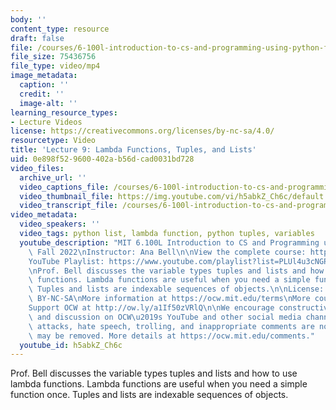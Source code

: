 ```yaml
---
body: ''
content_type: resource
draft: false
file: /courses/6-100l-introduction-to-cs-and-programming-using-python-fall-2022/6100l-lecture-9-version-2_360p_16_9.mp4
file_size: 75436756
file_type: video/mp4
image_metadata:
  caption: ''
  credit: ''
  image-alt: ''
learning_resource_types:
- Lecture Videos
license: https://creativecommons.org/licenses/by-nc-sa/4.0/
resourcetype: Video
title: 'Lecture 9: Lambda Functions, Tuples, and Lists'
uid: 0e898f52-9600-402a-b56d-cad0031bd728
video_files:
  archive_url: ''
  video_captions_file: /courses/6-100l-introduction-to-cs-and-programming-using-python-fall-2022/1lMet5GPIW1ZhnesX_FN2udiX7bcr0mJd_transcript.webvtt
  video_thumbnail_file: https://img.youtube.com/vi/h5abkZ_Ch6c/default.jpg
  video_transcript_file: /courses/6-100l-introduction-to-cs-and-programming-using-python-fall-2022/1lMet5GPIW1ZhnesX_FN2udiX7bcr0mJd_transcript.pdf
video_metadata:
  video_speakers: ''
  video_tags: python list, lambda function, python tuples, variables
  youtube_description: "MIT 6.100L Introduction to CS and Programming using Python,\
    \ Fall 2022\nInstructor: Ana Bell\n\nView the complete course: https://ocw.mit.edu/courses/6-100l-introduction-to-cs-and-programming-using-python-fall-2022/\n\
    YouTube Playlist: https://www.youtube.com/playlist?list=PLUl4u3cNGP62A-ynp6v6-LGBCzeH3VAQB\n\
    \nProf. Bell discusses the variable types tuples and lists and how to use lambda\
    \ functions. Lambda functions are useful when you need a simple function once.\
    \ Tuples and lists are indexable sequences of objects.\n\nLicense: Creative Commons\
    \ BY-NC-SA\nMore information at https://ocw.mit.edu/terms\nMore courses at https://ocw.mit.edu\n\
    Support OCW at http://ow.ly/a1If50zVRlQ\n\nWe encourage constructive comments\
    \ and discussion on OCW\u2019s YouTube and other social media channels. Personal\
    \ attacks, hate speech, trolling, and inappropriate comments are not allowed and\
    \ may be removed. More details at https://ocw.mit.edu/comments."
  youtube_id: h5abkZ_Ch6c
---
```

Prof. Bell discusses the variable types tuples and lists and how to use lambda functions. Lambda functions are useful when you need a simple function once. Tuples and lists are indexable sequences of objects.